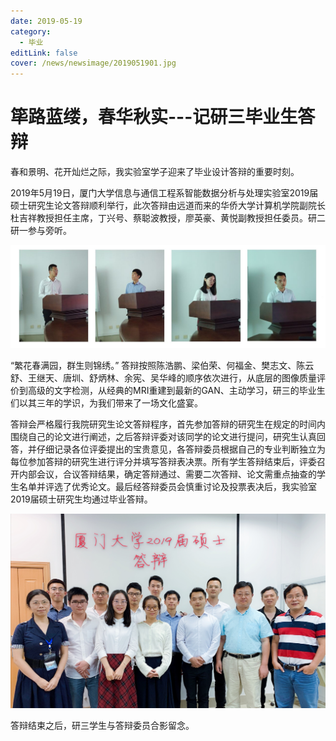 ```yaml
---
date: 2019-05-19
category:
  - 毕业
editLink: false
cover: /news/newsimage/2019051901.jpg
---
```



# 筚路蓝缕，春华秋实---记研三毕业生答辩

春和景明、花开灿烂之际，我实验室学子迎来了毕业设计答辩的重要时刻。


<!-- more -->


2019年5月19日，厦门大学信息与通信工程系智能数据分析与处理实验室2019届硕士研究生论文答辩顺利举行，此次答辩由远道而来的华侨大学计算机学院副院长杜吉祥教授担任主席，丁兴号、蔡聪波教授，廖英豪、黄悦副教授担任委员。研二研一参与旁听。



![](/news/newsimage/2019051901.jpg)



“繁花春满园，群生则锦绣。”
答辩按照陈浩鹏、梁伯荣、何福金、樊志文、陈云舒、王继天、唐圳、舒炳林、余宪、吴华峰的顺序依次进行，从底层的图像质量评价到高级的文字检测，从经典的MRI重建到最新的GAN、主动学习，研三的毕业生们以其三年的学识，为我们带来了一场文化盛宴。



答辩会严格履行我院研究生论文答辩程序，首先参加答辩的研究生在规定的时间内围绕自己的论文进行阐述，之后答辩评委对该同学的论文进行提问，研究生认真回答，并仔细记录各位评委提出的宝贵意见，各答辩委员根据自己的专业判断独立为每位参加答辩的研究生进行评分并填写答辩表决票。所有学生答辩结束后，评委召开内部会议，合议答辩结果，确定答辩通过、需要二次答辩、论文需重点抽查的学生名单并评选了优秀论文。最后经答辩委员会慎重讨论及投票表决后，我实验室2019届硕士研究生均通过毕业答辩。



![](/news/newsimage/2019051902.jpg)



答辩结束之后，研三学生与答辩委员合影留念。

